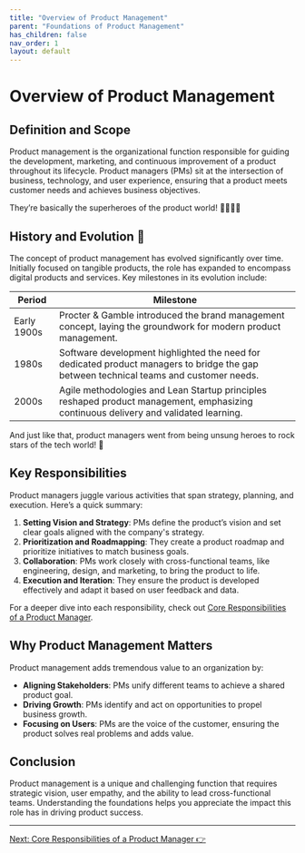 ```yaml
---
title: "Overview of Product Management"
parent: "Foundations of Product Management"
has_children: false
nav_order: 1
layout: default
---
```


# Overview of Product Management

## Definition and Scope

Product management is the organizational function responsible for guiding the development, marketing, and continuous improvement of a product throughout its lifecycle. Product managers (PMs) sit at the intersection of business, technology, and user experience, ensuring that a product meets customer needs and achieves business objectives. 

They’re basically the superheroes of the product world! 🦸‍♂️🦸‍♀️

## History and Evolution 📜

The concept of product management has evolved significantly over time. Initially focused on tangible products, the role has expanded to encompass digital products and services. Key milestones in its evolution include:

| Period      | Milestone                                                                                      |
|-------------|------------------------------------------------------------------------------------------------|
| Early 1900s | Procter & Gamble introduced the brand management concept, laying the groundwork for modern product management. |
| 1980s       | Software development highlighted the need for dedicated product managers to bridge the gap between technical teams and customer needs. |
| 2000s       | Agile methodologies and Lean Startup principles reshaped product management, emphasizing continuous delivery and validated learning. |

And just like that, product managers went from being unsung heroes to rock stars of the tech world! 🎸

## Key Responsibilities

Product managers juggle various activities that span strategy, planning, and execution. Here’s a quick summary:

1. **Setting Vision and Strategy**: PMs define the product’s vision and set clear goals aligned with the company's strategy.
2. **Prioritization and Roadmapping**: They create a product roadmap and prioritize initiatives to match business goals.
3. **Collaboration**: PMs work closely with cross-functional teams, like engineering, design, and marketing, to bring the product to life.
4. **Execution and Iteration**: They ensure the product is developed effectively and adapt it based on user feedback and data.

For a deeper dive into each responsibility, check out [Core Responsibilities of a Product Manager](docs/1-foundations-of-product-management/core-responsibilities/).

## Why Product Management Matters

Product management adds tremendous value to an organization by:

- **Aligning Stakeholders**: PMs unify different teams to achieve a shared product goal.
- **Driving Growth**: PMs identify and act on opportunities to propel business growth.
- **Focusing on Users**: PMs are the voice of the customer, ensuring the product solves real problems and adds value.

## Conclusion

Product management is a unique and challenging function that requires strategic vision, user empathy, and the ability to lead cross-functional teams. Understanding the foundations helps you appreciate the impact this role has in driving product success.

---

<div class="nav-buttons">
    <a href="/docs/1-foundations-of-product-management/core-responsibilities/" class="btn btn-primary">Next: Core Responsibilities of a Product Manager 👉</a>
</div>